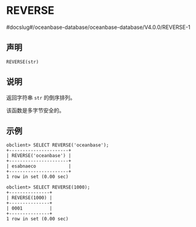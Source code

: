 REVERSE 
============================
#docslug#/oceanbase-database/oceanbase-database/V4.0.0/REVERSE-1


声明 
-----------------------

```unknow
REVERSE(str)
```



说明 
-----------------------

返回字符串 `str` 的倒序排列。

该函数是多字节安全的。

示例 
-----------------------

```unknow
obclient> SELECT REVERSE('oceanbase');
+----------------------+
| REVERSE('oceanbase') |
+----------------------+
| esabnaeco            |
+----------------------+
1 row in set (0.00 sec)

obclient> SELECT REVERSE(1000);
+---------------+
| REVERSE(1000) |
+---------------+
| 0001          |
+---------------+
1 row in set (0.00 sec)
```


